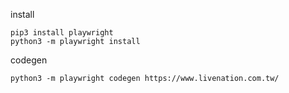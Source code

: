 install
```
pip3 install playwright
python3 -m playwright install
```

codegen
```
python3 -m playwright codegen https://www.livenation.com.tw/
```